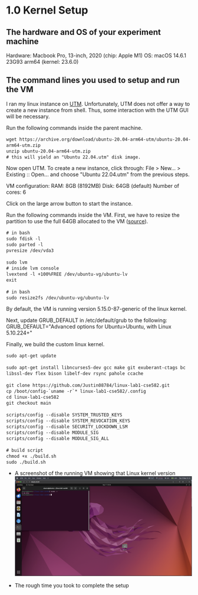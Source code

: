 # 1.0 Kernel Setup
## The hardware and OS of your experiment machine
Hardware: Macbook Pro, 13-inch, 2020 (chip: Apple M1)
OS: macOS 14.6.1 23G93 arm64 (kernel: 23.6.0)

## The command lines you used to setup and run the VM
I ran my linux instance on [UTM](https://mac.getutm.app/).
Unfortunately, UTM does not offer a way to create a new instance from shell.
Thus, some interaction with the UTM GUI will be necessary.

Run the following commands inside the parent machine.
```console
wget https://archive.org/download/ubuntu-20.04-arm64-utm/ubuntu-20.04-arm64-utm.zip
unzip ubuntu-20.04-arm64-utm.zip
# this will yield an "Ubuntu 22.04.utm" disk image.
```
Now open UTM. To create a new instance, click through: File > New... > Existing :: Open... 
and choose "Ubuntu 22.04.utm" from the previous steps.

VM configuration:
RAM: 8GB (8192MB)
Disk: 64GB (default)
Number of cores: 6

Click on the large arrow button to start the instance.

Run the following commands inside the VM.
First, we have to resize the partition to use the full 64GB allocated to the VM
([source](https://www.albertyw.com/note/resizing-ubuntu-utm)).
```console
# in bash 
sudo fdisk -l
sudo parted -l
pvresize /dev/vda3

sudo lvm
# inside lvm console
lvextend -l +100%FREE /dev/ubuntu-vg/ubuntu-lv
exit

# in bash 
sudo resize2fs /dev/ubuntu-vg/ubuntu-lv
```

By default, the VM is running version 5.15.0-87-generic of the linux kernel.

Next, update GRUB_DEFAULT in /etc/default/grub to the following:
GRUB_DEFAULT="Advanced options for Ubuntu>Ubuntu, with Linux 5.10.224+"

Finally, we build the custom linux kernel.
```console
sudo apt-get update

sudo apt-get install libncurses5-dev gcc make git exuberant-ctags bc libssl-dev flex bison libelf-dev rsync pahole ccache

git clone https://github.com/Justin08784/linux-lab1-cse582.git
cp /boot/config-`uname -r`* linux-lab1-cse582/.config
cd linux-lab1-cse582
git checkout main

scripts/config --disable SYSTEM_TRUSTED_KEYS
scripts/config --disable SYSTEM_REVOCATION_KEYS
scripts/config --disable SECURITY_LOCKDOWN_LSM
scripts/config --disable MODULE_SIG
scripts/config --disable MODULE_SIG_ALL

# build script
chmod +x ./build.sh
sudo ./build.sh
```

- A screenshot of the running VM showing that Linux kernel version
![alt text](./data/linux.png "VM running custom linux")

- The rough time you took to complete the setup



